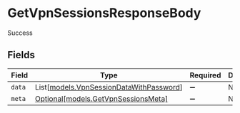 # GetVpnSessionsResponseBody

Success


## Fields

| Field                                                                              | Type                                                                               | Required                                                                           | Description                                                                        |
| ---------------------------------------------------------------------------------- | ---------------------------------------------------------------------------------- | ---------------------------------------------------------------------------------- | ---------------------------------------------------------------------------------- |
| `data`                                                                             | List[[models.VpnSessionDataWithPassword](../models/vpnsessiondatawithpassword.md)] | :heavy_minus_sign:                                                                 | N/A                                                                                |
| `meta`                                                                             | [Optional[models.GetVpnSessionsMeta]](../models/getvpnsessionsmeta.md)             | :heavy_minus_sign:                                                                 | N/A                                                                                |